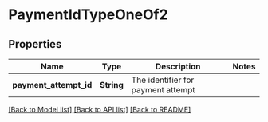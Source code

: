 # PaymentIdTypeOneOf2

## Properties

Name | Type | Description | Notes
------------ | ------------- | ------------- | -------------
**payment_attempt_id** | **String** | The identifier for payment attempt | 

[[Back to Model list]](../README.md#documentation-for-models) [[Back to API list]](../README.md#documentation-for-api-endpoints) [[Back to README]](../README.md)


